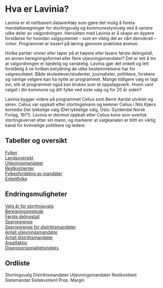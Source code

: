 # Hva er Lavinia?

Lavinia er et nettbasert dataverktøy som gjøre det mulig å foreta mandatberegninger for stortingsvalg
og kommunestyrevalg ved å variere ulike deler av valgordningen. Hensikten med Lavinia er å skape
en dypere forståelse for hvordan valgsystemet – som en viktig del av vårt demokrati – virker.
Programmet er basert på læring gjennom praktiske øvelser.

Hvilke partier vinner eller taper på et høyere eller lavere første delingstall, en annen beregningsformel
eller flere utjevningsmandater? Det er lett å tro at valgordningen er kjedelig og vanskelig. Lavinia gjør
det enkelt og lett forståelig å se hvilken betydning de ulike bestemmelsene har for valgresultatet. Både
skoleelever/studenter, journalister, politikere, forskere og vanlige velgere kan ha nytte av programmet.
Mange tidligere valg er lagt inn, slik at programmet også kan brukes som et oppslagsverk. Hvem vant
valget i din kommune og ditt fylke ved siste valg og for 20 år siden?

Lavinia bygger videre på programmet Celius som Bernt Aardal utviklet og skrev. Celius var oppkalt
etter stortingsmann og kemner Celius i Nils Kjærs komedie Det lykkelige valg (Det lykkelige valg, Oslo:
Gyldendal Norsk Forlag, 1971). Lavinia er derimot oppkalt etter Celius kone som overtok
stortingsvervet etter sin mann, og markerer at valgkanalen er blitt en viktig kanal for kvinnelige
politikere og ledere.

## Tabeller og oversikt

   [Fylker](menu.md###Fylker)  
   [Landsoversikt](menu.md###landsoversikt)  
   [Utjevingsmandater](menu.md###Utjevingsmandater)  
   [Restkvotienter](menu.md###Restkvotienter)  
   [Fylkesfordeling av mandater](menu.md###Fylkesfordeling-av-mandater)  
   [Enkeltfylke](menu.md###Enkeltfylke)  

## Endringsmuligheter

   [Velg år for stortingsvalg](menu.md##Menyer)  
   [Beregningsmetode](menu.md###Valgt-metode)  
   [Første delingstall](menu.md###Første-delingstall)  
   [Sperregrense](menu.md###Sperregrense)  
   [Sperregrense for distriktsmandater](menu.md###Sperregrense-for-distriktsmandat)  
   [Antall utjevningsmandater](menu.md###Utjevningsmandater)  
   [Antall distriktsmandater](menu.md###Distriktsmandater)  
   [Arealfaktor](menu.md###Arealfaktor)  
   [Disproporsjonalitetsindeks](menu.md###Disproporsjonalitetsindeks)  

## Ordliste

Stortingsvalg
Distriktsmandater
Utjevningsmandater
Restkvotient
Sistemandat
Sistekvotient
Prop.
Margin
